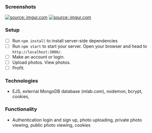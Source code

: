 ### Screenshots

<a href="http://imgur.com/9weTCIi"><img src="http://i.imgur.com/9weTCIi.png" title="source: imgur.com" /></a>
<a href="http://imgur.com/g8OkIeJ"><img src="http://i.imgur.com/g8OkIeJ.png" title="source: imgur.com" /></a>

### Setup
- [ ] Run `npm install` to install server-side dependencies
- [ ] Run `npm start` to start your server. Open your browser and head to `http://localhost:3000/`.
- [ ] Make an account or login.
- [ ] Upload photos. View photos.
- [ ] Profit. 

### Technologies
- EJS, external MongoDB database (mlab.com), nodemon, bcrypt, cookies, 

### Functionality
- Authentication login and sign up, photo uploading, private photo viewing, public photo viewing, cookies







